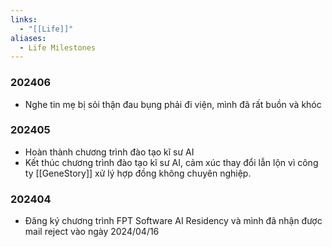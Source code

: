 ```yaml
---
links:
  - "[[Life]]"
aliases:
  - Life Milestones
---
```

### 202406

- Nghe tin mẹ bị sỏi thận đau bụng phải đi viện, mình đã rất buồn và khóc

### 202405

- Hoàn thành chương trình đào tạo kĩ sư AI
- Kết thúc chương trình đào tạo kĩ sư AI, cảm xúc thay đổi lẫn lộn vì công ty [[GeneStory]] xử lý hợp đồng không chuyên nghiệp.

### 202404

- Đăng ký chương trình FPT Software AI Residency và mình đã nhận được mail reject vào ngày 2024/04/16